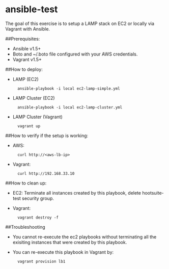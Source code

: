 ansible-test
============

The goal of this exercise is to setup a LAMP stack on EC2 or locally via Vagrant with Ansible.

##Prerequisites:
* Ansible v1.5+
* Boto and ~/.boto file configured with your AWS credentials.
* Vagrant v1.5+

##How to deploy:
* LAMP (EC2)

        ansible-playbook -i local ec2-lamp-simple.yml

* LAMP Cluster (EC2)

        ansible-playbook -i local ec2-lamp-cluster.yml

* LAMP Cluster (Vagrant)

        vagrant up

##How to verify if the setup is working:
* AWS:

        curl http://<aws-lb-ip>

* Vagrant:

        curl http://192.168.33.10

##How to clean up:
* EC2: Terminate all instances created by this playbook, delete hootsuite-test security group.
* Vagrant:

        vagrant destroy -f
        
##Troubleshooting

* You cannot re-execute the ec2 playbooks without terminating all the exisiting instances that were created by this playbook.
* You can re-execute this playbook in Vagrant by:

        vagrant provision lb1


